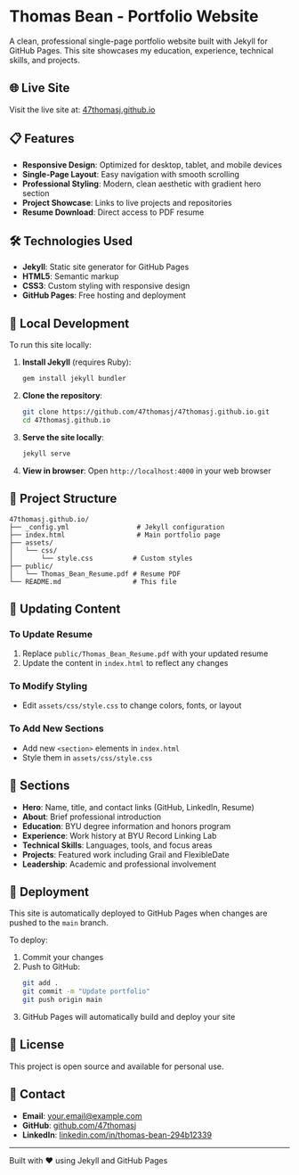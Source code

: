 # Thomas Bean - Portfolio Website

A clean, professional single-page portfolio website built with Jekyll for GitHub Pages. This site showcases my education, experience, technical skills, and projects.

## 🌐 Live Site

Visit the live site at: [47thomasj.github.io](https://47thomasj.github.io)

## 📋 Features

- **Responsive Design**: Optimized for desktop, tablet, and mobile devices
- **Single-Page Layout**: Easy navigation with smooth scrolling
- **Professional Styling**: Modern, clean aesthetic with gradient hero section
- **Project Showcase**: Links to live projects and repositories
- **Resume Download**: Direct access to PDF resume

## 🛠️ Technologies Used

- **Jekyll**: Static site generator for GitHub Pages
- **HTML5**: Semantic markup
- **CSS3**: Custom styling with responsive design
- **GitHub Pages**: Free hosting and deployment

## 🚀 Local Development

To run this site locally:

1. **Install Jekyll** (requires Ruby):
   ```bash
   gem install jekyll bundler
   ```

2. **Clone the repository**:
   ```bash
   git clone https://github.com/47thomasj/47thomasj.github.io.git
   cd 47thomasj.github.io
   ```

3. **Serve the site locally**:
   ```bash
   jekyll serve
   ```

4. **View in browser**:
   Open `http://localhost:4000` in your web browser

## 📁 Project Structure

```
47thomasj.github.io/
├── _config.yml                 # Jekyll configuration
├── index.html                  # Main portfolio page
├── assets/
│   └── css/
│       └── style.css          # Custom styles
├── public/
│   └── Thomas_Bean_Resume.pdf # Resume PDF
└── README.md                  # This file
```

## 🔄 Updating Content

### To Update Resume
1. Replace `public/Thomas_Bean_Resume.pdf` with your updated resume
2. Update the content in `index.html` to reflect any changes

### To Modify Styling
- Edit `assets/css/style.css` to change colors, fonts, or layout

### To Add New Sections
- Add new `<section>` elements in `index.html`
- Style them in `assets/css/style.css`

## 📝 Sections

- **Hero**: Name, title, and contact links (GitHub, LinkedIn, Resume)
- **About**: Brief professional introduction
- **Education**: BYU degree information and honors program
- **Experience**: Work history at BYU Record Linking Lab
- **Technical Skills**: Languages, tools, and focus areas
- **Projects**: Featured work including Grail and FlexibleDate
- **Leadership**: Academic and professional involvement

## 🚢 Deployment

This site is automatically deployed to GitHub Pages when changes are pushed to the `main` branch.

To deploy:
1. Commit your changes
2. Push to GitHub:
   ```bash
   git add .
   git commit -m "Update portfolio"
   git push origin main
   ```
3. GitHub Pages will automatically build and deploy your site

## 📄 License

This project is open source and available for personal use.

## 📧 Contact

- **Email**: your.email@example.com
- **GitHub**: [github.com/47thomasj](https://github.com/47thomasj)
- **LinkedIn**: [linkedin.com/in/thomas-bean-294b12339](https://linkedin.com/in/thomas-bean-294b12339)

---

Built with ❤️ using Jekyll and GitHub Pages
